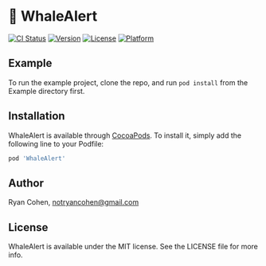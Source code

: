 # 🐋 WhaleAlert

[![CI Status](https://img.shields.io/travis/imryan/WhaleAlert.svg?style=flat)](https://travis-ci.org/imryan/WhaleAlert)
[![Version](https://img.shields.io/cocoapods/v/WhaleAlert.svg?style=flat)](https://cocoapods.org/pods/WhaleAlert)
[![License](https://img.shields.io/cocoapods/l/WhaleAlert.svg?style=flat)](https://cocoapods.org/pods/WhaleAlert)
[![Platform](https://img.shields.io/cocoapods/p/WhaleAlert.svg?style=flat)](https://cocoapods.org/pods/WhaleAlert)

## Example

To run the example project, clone the repo, and run `pod install` from the Example directory first.

## Installation

WhaleAlert is available through [CocoaPods](https://cocoapods.org). To install
it, simply add the following line to your Podfile:

```ruby
pod 'WhaleAlert'
```

## Author

Ryan Cohen, notryancohen@gmail.com

## License

WhaleAlert is available under the MIT license. See the LICENSE file for more info.
